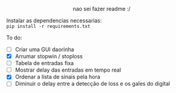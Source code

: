 <p align="center">
   nao sei fazer readme :/
</p>

Instalar as dependencias necessarias: <br />
`pip install -r requirements.txt`

<p align="left">
   To do:
</p>

 -  [ ] Criar uma GUI daorinha
 -  [x] Arrumar stopwin / stoploss
 -  [ ] Tabela de entradas fixa
 -  [ ] Mostrar delay das entradas em tempo real
 -  [x] Ordenar a lista de sinais pela hora
 -  [ ] Diminuir o delay entre a detecção de loss e os gales do digital